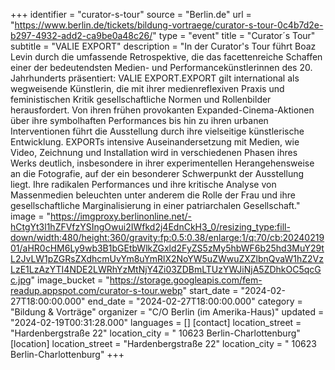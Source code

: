 +++
identifier = "curator-s-tour"
source = "Berlin.de"
url = "https://www.berlin.de/tickets/bildung-vortraege/curator-s-tour-0c4b7d2e-b297-4932-add2-ca9be0a48c26/"
type = "event"
title = "Curator´s Tour"
subtitle = "VALIE EXPORT"
description = "In der Curator's Tour führt Boaz Levin durch die umfassende Retrospektive, die das facettenreiche Schaffen einer der bedeutendsten Medien- und Performancekünstlerinnen des 20. Jahrhunderts präsentiert: VALIE EXPORT.EXPORT gilt international als wegweisende Künstlerin, die mit ihrer medienreflexiven Praxis und feministischen Kritik gesellschaftliche Normen und Rollenbilder herausfordert. Von ihren frühen provokanten Expanded-Cinema-Aktionen über ihre symbolhaften Performances bis hin zu ihren urbanen Interventionen führt die Ausstellung durch ihre vielseitige künstlerische Entwicklung. EXPORTs intensive Auseinandersetzung mit Medien, wie Video, Zeichnung und Installation wird in verschiedenen Phasen ihres Werks deutlich, insbesondere in ihrer experimentellen Herangehensweise an die Fotografie, auf der ein besonderer Schwerpunkt der Ausstellung liegt. Ihre radikalen Performances und ihre kritische Analyse von Massenmedien beleuchten unter anderem die Rolle der Frau und ihre gesellschaftliche Marginalisierung in einer patriarchalen Gesellschaft."
image = "https://imgproxy.berlinonline.net/-hCtgYt3l1hZFVfzYSIngOwui2IWfkd2j4EdnCkH3_0/resizing_type:fill-down/width:480/height:360/gravity:fp:0.5:0.38/enlarge:1/q:70/cb:2024021901/aHR0cHM6Ly9wb3B1bGEtbWlkZGxld2FyZS5zMy5hbWF6b25hd3MuY29tL2JvLW1pZGRsZXdhcmUvYm8uYmRlX2NoYW5uZWwuZXZlbnQvaW1hZ2VzLzE1LzAzYTI4NDE2LWRhYzMtNjY4Zi03ZDBmLTUzYWJiNjA5ZDhkOC5qcGc.jpg"
image_bucket = "https://storage.googleapis.com/fem-readup.appspot.com/curator-s-tour.webp"
start_date = "2024-02-27T18:00:00.000"
end_date = "2024-02-27T18:00:00.000"
category = "Bildung & Vorträge"
organizer = "C/O Berlin (im Amerika-Haus)"
updated = "2024-02-19T00:31:28.000"
languages = []
[contact]
location_street = "Hardenbergstraße 22"
location_city = " 10623 Berlin-Charlottenburg"
[location]
location_street = "Hardenbergstraße 22"
location_city = " 10623 Berlin-Charlottenburg"
+++